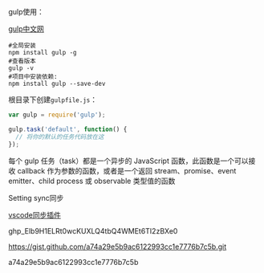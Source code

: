 gulp使用：

[gulp中文网](https://www.gulpjs.com.cn/docs/getting-started/quick-start/)

```
#全局安装
npm install gulp -g
#查看版本
gulp -v
#项目中安装依赖:
npm install gulp --save-dev
```

根目录下创建`gulpfile.js`：

```js
var gulp = require('gulp');

gulp.task('default', function() {
  // 将你的默认的任务代码放在这
});
```

每个 gulp 任务（task）都是一个异步的 JavaScript 函数，此函数是一个可以接收 callback 作为参数的函数，或者是一个返回 stream、promise、event emitter、child process 或 observable 类型值的函数



Setting sync同步

[vscode同步插件](https://www.jianshu.com/p/139e623c2a4e)

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

https://gist.github.com/a74a29e5b9ac6122993cc1e7776b7c5b.git

a74a29e5b9ac6122993cc1e7776b7c5b